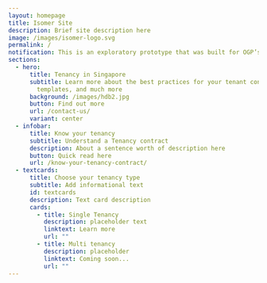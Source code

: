```yaml
---
layout: homepage
title: Isomer Site
description: Brief site description here
image: /images/isomer-logo.svg
permalink: /
notification: This is an exploratory prototype that was built for OGP’s Hack for Public Good
sections:
  - hero:
      title: Tenancy in Singapore
      subtitle: Learn more about the best practices for your tenant contract, reuse
        templates, and much more
      background: /images/hdb2.jpg
      button: Find out more
      url: /contact-us/
      variant: center
  - infobar:
      title: Know your tenancy
      subtitle: Understand a Tenancy contract
      description: About a sentence worth of description here
      button: Quick read here
      url: /know-your-tenancy-contract/
  - textcards:
      title: Choose your tenancy type
      subtitle: Add informational text
      id: textcards
      description: Text card description
      cards:
        - title: Single Tenancy
          description: placeholder text
          linktext: Learn more
          url: ""
        - title: Multi tenancy
          description: placeholder
          linktext: Coming soon...
          url: ""
---
```

